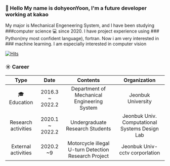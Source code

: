 ### 👋 Hello My name is dohyeonYoon, I'm a future developer working at kakao 

My major is Mechanical Engeneering System, and I have been studying ###computer science :computer: since 2020. I have project 
experience using ### Python(my most confident language), fortran. Now i am very interested in ### machine learning.
I am especially interested in computer vision  

[![Hits](https://hits.seeyoufarm.com/api/count/incr/badge.svg?url=https%3A%2F%2Fgithub.com%2Fyoondohyeon&count_bg=%2379C83D&title_bg=%23555555&icon=googlekeep.svg&icon_color=%23E7E7E7&title=hits&edge_flat=false)](https://hits.seeyoufarm.com)
 ### :sunny: Career
|           Type           |       Date      |                        Contents                       |                   Organization                  |
|:------------------------:|:---------------:|:-----------------------------------------------------:|:-----------------------------------------------:|
| :mortar_board: Education | 2016.3 ~ 2022.2 |      Department of Mechanical  Engineering System     |               Jeonbuk  University               |
|    Research activities   | 2020.1 ~ 2022.2 |            Undergraduate Research Students            | Jeonbuk Univ. Computational Systems Design Lab  |
| External activities      | 2020.2 ~9       | Motorcycle illegal U-turn  Detection Research Project | Jeonbuk Univ- cctv corporlation                 |
